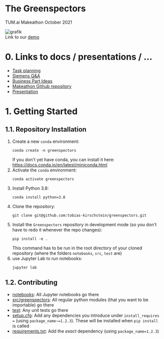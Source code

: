 # The Greenspectors
TUM.ai Makeathon October 2021

![grafik](https://user-images.githubusercontent.com/6200099/137619081-e80e9608-7714-4092-914d-19b6183dcabf.png)  
Link to our [demo](http://tobias-kirschstein.de:8501/)


# 0. Links to docs / presentations / ...
 - [Task planning](https://docs.google.com/document/d/1Ro8nIAeYcWVywB1NEJlZ1F7wzv7KIiPk-sV98JiK3Ro/edit?usp=sharing)
 - [Siemens Q&A](https://docs.google.com/document/d/1Vqd6bRytk_fKfnCmVjwEGyBJnr00Gjnls0Gd2aTCW_E/edit?usp=sharing)
 - [Business Part Ideas](https://docs.google.com/document/d/1RwkyPaZ-CcJfWCudokT2mA4mJjkWvEx7CNlf-2D51Qs/edit?usp=sharing)
 - [Makeathon Github repository](https://github.com/tum-ai/os-makeathon-2021)
 - [Presentation](https://docs.google.com/presentation/d/10jGVwk_PDrPKcCpRgqFM284chptmDy_yHuPH3HSk8E4/edit?usp=sharing)


# 1. Getting Started
## 1.1. Repository Installation

 1. Create a new `conda` environment:  
    ```shell
    conda create -n greenspectors
    ```
    If you don't yet have conda, you can install it here: https://docs.conda.io/en/latest/miniconda.html
 2. Activate the `conda` environment:
    ```shell
    conda activate greenspectors
    ```
 3. Install Python 3.8:
    ```shell
    conda install python=3.8
    ```
 4. Clone the repository:
    ```shell
    git clone git@github.com:tobias-kirschstein/greenspectors.git
    ```
 5. Install the `Greenspectors` repository in development mode (so you don't have to redo it whenever the repo changes):
    ```shell
    pip install -e .
    ```
    This command has to be run in the root directory of your cloned repository (where the folders `notebooks`, `src`, `test` are)
 6. use Jupyter Lab to run notebooks:
    ```shell
    jupyter lab
    ```

## 1.2. Contributing

 - [notebooks](notebooks): All Jupyter notebooks go there
 - [src/greenspectors](src/greenspectors): All regular python modules (that you want to be importable) go there
 - [test](test): Any unit tests go there
 - [setup.cfg](setup.cfg): Add any dependencies you introduce under `install_requires =` (using `package_name~=1.2.3`). These will be installed when `pip install` is called
 - [requirements.txt](requirements.txt): Add the *exact* dependency (using `package_name=1.2.3`)
